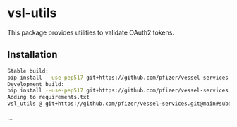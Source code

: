 # vsl-utils

This package provides utilities to validate OAuth2 tokens.

## Installation

```bash
Stable build:
pip install --use-pep517 git+https://github.com/pfizer/vessel-services.git@main#subdirectory=utils/vsl_utils
Development build:
pip install --use-pep517 git+https://github.com/pfizer/vessel-services.git@dev#subdirectory=utils/vsl_utils
Adding to requirements.txt
vsl_utils @ git+https://github.com/pfizer/vessel-services.git@main#subdirectory=utils/vsl_utils

```

...
